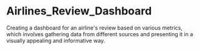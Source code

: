 # Airlines_Review_Dashboard
Creating a dashboard for an airline's review based on various metrics, which involves gathering data from different sources and presenting it in a visually appealing and informative way.
